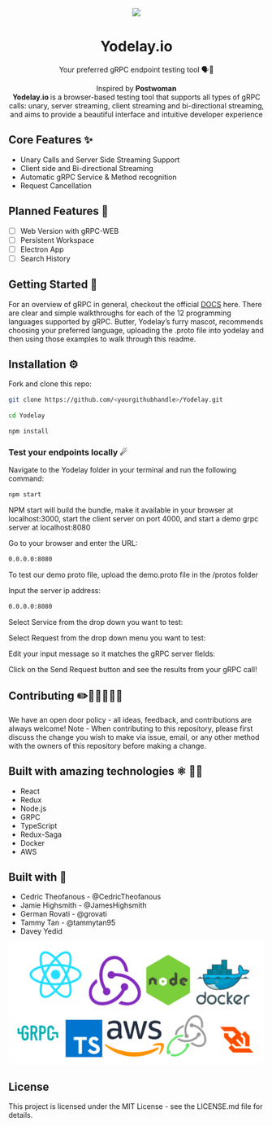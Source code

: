 <p align="center">
  <img src="./src/assets/logo_gif.gif" />
</p>
<h1 align="center">Yodelay.io </h1>

<p align="center">Your preferred gRPC endpoint testing tool 🗣️📣 </p>

<p align="center">Inspired by <b>Postwoman</b> <br/>
  <b>Yodelay.io </b> is a browser-based testing tool that supports all types of gRPC calls: unary, server streaming, client streaming and bi-directional streaming, and aims to provide a beautiful interface and intuitive developer experience
</p>

## Core Features ✨

- Unary Calls and Server Side Streaming Support
- Client side and Bi-directional Streaming
- Automatic gRPC Service & Method recognition
- Request Cancellation

## Planned Features 🚧

- [ ] Web Version with gRPC-WEB
- [ ] Persistent Workspace
- [ ] Electron App
- [ ] Search History

## Getting Started 🚀

For an overview of gRPC in general, checkout the official [DOCS](https://grpc.io/docs/) here. There are clear and simple walkthroughs for each of the 12 programming languages supported by gRPC. Butter, Yodelay’s furry mascot, recommends choosing your preferred language, uploading the .proto file into yodelay and then using those examples to walk through this readme.

## Installation ⚙

Fork and clone this repo:

```sh
git clone https://github.com/<yourgithubhandle>/Yodelay.git
```

```sh
cd Yodelay
```

```sh
npm install
```

### Test your endpoints locally ☄

Navigate to the Yodelay folder in your terminal and run the following command:

```sh
npm start
```

NPM start will build the bundle, make it available in your browser at localhost:3000, start the client server on port 4000, and start a demo grpc server at localhost:8080

Go to your browser and enter the URL:

```sh
0.0.0.0:8080
```

To test our demo proto file, upload the demo.proto file in the /protos folder

Input the server ip address:

```sh
0.0.0.0:8080
```

Select Service from the drop down you want to test:

Select Request from the drop down menu you want to test:

Edit your input message so it matches the gRPC server fields:

Click on the Send Request button and see the results from your gRPC call!

## Contributing ✏️👩‍💻👨‍💻📓

We have an open door policy - all ideas, feedback, and contributions are always welcome!
Note - When contributing to this repository, please first discuss the change you wish to make via issue, email, or any other method with the owners of this repository before making a change.

## Built with amazing technologies ⚛ 🐳🚢

- React
- Redux
- Node.js
- GRPC
- TypeScript
- Redux-Saga
- Docker
- AWS

## Built with 💛

- Cedric Theofanous - @CedricTheofanous
- Jamie Highsmith - @JamesHighsmith
- German Rovati - @grovati
- Tammy Tan - @tammytan95
- Davey Yedid

<p float="left">
  <img src="./src/assets/technologies.png" width="800"/>
</p>

## License

This project is licensed under the MIT License - see the LICENSE.md file for details.
